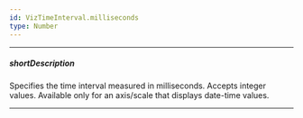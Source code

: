 ```yaml
---
id: VizTimeInterval.milliseconds
type: Number
---
```

---
##### shortDescription
Specifies the time interval measured in milliseconds. Accepts integer values. Available only for an axis/scale that displays date-time values.

---

